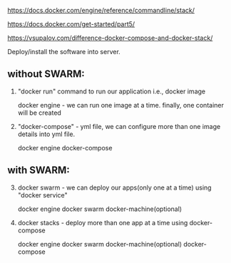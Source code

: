 
https://docs.docker.com/engine/reference/commandline/stack/

https://docs.docker.com/get-started/part5/

https://vsupalov.com/difference-docker-compose-and-docker-stack/


Deploy/install the software into server.

without SWARM:
--------------
1. "docker run" command to run our application i.e., docker image

	docker engine - we can run one image at a time. finally, one container will be created
	
2. "docker-compose" - yml file, we can configure more than one image details into yml file.

	docker engine
	docker-compose

with SWARM:
-----------
3. docker swarm - we can deploy our apps(only one at a time) using "docker service"

	docker engine
	docker swarm
	docker-machine(optional)
	
4. docker stacks - deploy more than one app at a time using docker-compose

	docker engine
	docker swarm
	docker-machine(optional)
	docker-compose
	
	
